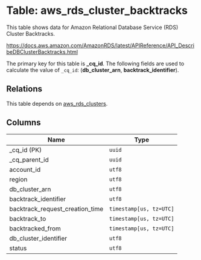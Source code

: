 # Table: aws_rds_cluster_backtracks

This table shows data for Amazon Relational Database Service (RDS) Cluster Backtracks.

https://docs.aws.amazon.com/AmazonRDS/latest/APIReference/API_DescribeDBClusterBacktracks.html

The primary key for this table is **_cq_id**.
The following fields are used to calculate the value of `_cq_id`: (**db_cluster_arn**, **backtrack_identifier**).
## Relations

This table depends on [aws_rds_clusters](aws_rds_clusters.md).

## Columns

| Name          | Type          |
| ------------- | ------------- |
|_cq_id (PK)|`uuid`|
|_cq_parent_id|`uuid`|
|account_id|`utf8`|
|region|`utf8`|
|db_cluster_arn|`utf8`|
|backtrack_identifier|`utf8`|
|backtrack_request_creation_time|`timestamp[us, tz=UTC]`|
|backtrack_to|`timestamp[us, tz=UTC]`|
|backtracked_from|`timestamp[us, tz=UTC]`|
|db_cluster_identifier|`utf8`|
|status|`utf8`|
